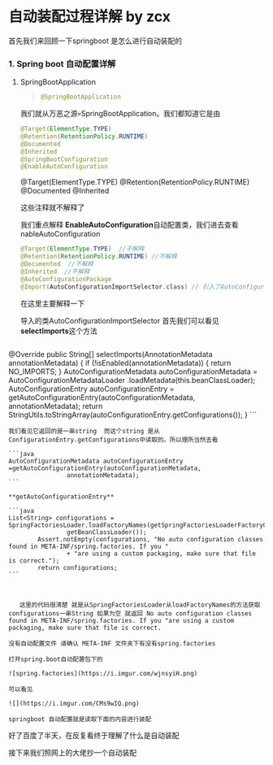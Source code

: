 # 自动装配过程详解 by zcx

首先我们来回顾一下springboot 是怎么进行自动装配的

 ### 1. Spring boot 自动配置详解

 1. SpringBootApplication

    > ```java
    > @SpringBootApplication
    > ```

    我们就从万恶之源💀SpringBootApplication。我们都知道它是由

    ```java
    @Target(ElementType.TYPE) 
    @Retention(RetentionPolicy.RUNTIME)
    @Documented
    @Inherited
    @SpringBootConfiguration
    @EnableAutoConfiguration
    ```

    @Target(ElementType.TYPE) 
    @Retention(RetentionPolicy.RUNTIME)
    @Documented
    @Inherited

    这些注释就不解释了

    我们重点解释 **EnableAutoConfiguration**自动配置类，我们进去查看nableAutoConfiguration

    ```java
    @Target(ElementType.TYPE)  //不解释
    @Retention(RetentionPolicy.RUNTIME) //不解释
    @Documented  //不解释 
    @Inherited  //不解释
    @AutoConfigurationPackage
    @Import(AutoConfigurationImportSelector.class) // 引入了AutoConfigurationImportSelector class
    ```

    在这里主要解释一下

    [@import]: https://blog.csdn.net/pange1991/article/details/81356594

    导入的类AutoConfigurationImportSelector 首先我们可以看见 **selectImports**这个方法

    ```java
@Override
    	public String[] selectImports(AnnotationMetadata annotationMetadata) {
		if (!isEnabled(annotationMetadata)) {
    			return NO_IMPORTS;
		}
    		AutoConfigurationMetadata autoConfigurationMetadata = AutoConfigurationMetadataLoader
    				.loadMetadata(this.beanClassLoader);
    		AutoConfigurationEntry autoConfigurationEntry = getAutoConfigurationEntry(autoConfigurationMetadata,
    				annotationMetadata);
    		return StringUtils.toStringArray(autoConfigurationEntry.getConfigurations());
    	}
    ```
    
    我们看见它返回的是一串string  而这个string 是从ConfigurationEntry.getConfigurations中读取的。所以理所当然去看
    
    ```java
    AutoConfigurationMetadata autoConfigurationEntry =getAutoConfigurationEntry(autoConfigurationMetadata,
    				annotationMetadata);
    ```
    
    **getAutoConfigurationEntry**
    
    ```java
    List<String> configurations = SpringFactoriesLoader.loadFactoryNames(getSpringFactoriesLoaderFactoryClass(),
    				getBeanClassLoader());
    		Assert.notEmpty(configurations, "No auto configuration classes found in META-INF/spring.factories. If you "
    				+ "are using a custom packaging, make sure that file is correct.");
    		return configurations;
    ```
    
    
    
    ​	这里的代码很清楚 就是从SpringFactoriesLoader从loadFactoryNames的方法获取configurations一串String 如果为空 就返回 No auto configuration classes found in META-INF/spring.factories. If you "are using a custom packaging, make sure that file is correct.
    
    没有自动配置文件 请确认 META-INF 文件夹下有没有spring.factories 
    
    打开spring.boot自动配置包下的
    
    ![spring.factories](https://i.imgur.com/wjnsyiH.png)
    
    可以看见 
    
    ![](https://i.imgur.com/CMs9wIQ.png)
    
    springboot 自动配置就是读取下面的内容进行装配
    

好了百度了半天，在反复看终于理解了什么是自动装配

接下来我们照网上的大佬抄一个自动装配

